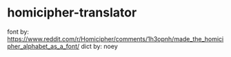 # homicipher-translator
font by: https://www.reddit.com/r/Homicipher/comments/1h3opnh/made_the_homicipher_alphabet_as_a_font/
dict by: noey
